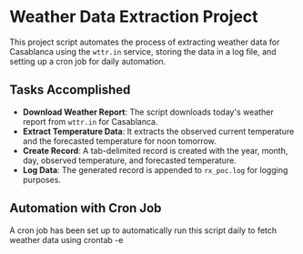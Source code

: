 # Weather Data Extraction Project

This project script automates the process of extracting weather data for Casablanca using the `wttr.in` service, storing the data in a log file, and setting up a cron job for daily automation.

## Tasks Accomplished

- **Download Weather Report**: The script downloads today's weather report from `wttr.in` for Casablanca.
- **Extract Temperature Data**: It extracts the observed current temperature and the forecasted temperature for noon tomorrow.
- **Create Record**: A tab-delimited record is created with the year, month, day, observed temperature, and forecasted temperature.
- **Log Data**: The generated record is appended to `rx_poc.log` for logging purposes.

## Automation with Cron Job

A cron job has been set up to automatically run this script daily to fetch weather data using crontab -e